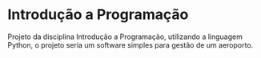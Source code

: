 # Introdução a Programação
Projeto da disciplina Introdução a Programação, utilizando a linguagem Python,  o projeto seria um software simples para gestão de um aeroporto.

